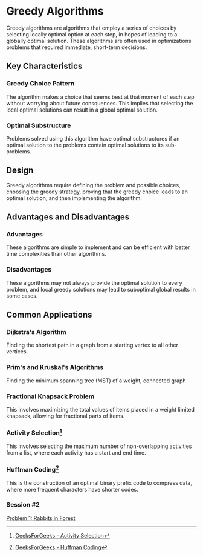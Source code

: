 # Greedy Algorithms
Greedy algorithms are algorithms that employ a series of choices by selecting locally optimal option at each step, in hopes of leading to a globally optimal solution. These algorithms are often used in optimizations problems that required immediate, short-term decisions.

## Key Characteristics
### Greedy Choice Pattern
The algorithm makes a choice that seems best at that moment of each step without worrying about future consquences. This implies that selecting the local optimal solutions can result in a global optimal solution. 

### Optimal Substructure
Problems solved using this algorithm have optimal substructures if an optimal solution to the problems contain optimal solutions to its sub-problems. 

## Design
Greedy algorithms require defining the problem and possible choices, choosing the greedy strategy, proving that the greedy choice leads to an optimal solution, and then implementing the algorithm.

## Advantages and Disadvantages
### Advantages
These algorithms are simple to implement and can be efficient with better time complexities than other algorithms. 

### Disadvantages
These algorithms may not always provide the optimal solution to every problem, and local greedy solutions may lead to suboptimal global results in some cases. 

## Common Applications
### Dijkstra's Algorithm
Finding the shortest path in a graph from a starting vertex to all other vertices.

### Prim's and Kruskal's Algorithms
Finding the minimum spanning tree (MST) of a weight, connected graph

### Fractional Knapsack Problem
This involves maximizing the total values of items placed in a weight limited knapsack, allowing for fractional parts of items. 

### Activity Selection[^1]
This involves selecting the maximum number of non-overlapping activities from a list, where each activity has a start and end time. 

### Huffman Coding[^2]
This is the construction of an optimal binary prefix code to compress data, where more frequent characters have shorter codes. 

### Session #2
[Problem 1: Rabbits in Forest](https://github.com/organizedanvrchy/LeetCode/blob/main/Rabbits_in_Forest.py)<br>

[^1]: [GeeksForGeeks - Activity Selection](https://www.geeksforgeeks.org/activity-selection-problem-greedy-algo-1/)
[^2]: [GeeksForGeeks - Huffman Coding](https://www.geeksforgeeks.org/activity-selection-problem-greedy-algo-1/)
